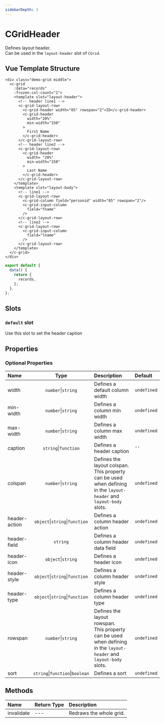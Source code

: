 ```yaml
---
sidebarDepth: 3
---
```


# CGridHeader

Defines layout header.  
Can be used in the `layout-header` slot of `CGrid`.

## Vue Template Structure

<code-preview>

```vue
<div class="demo-grid middle">
  <c-grid
    :data="records"
    :frozen-col-count="1">
    <template slot="layout-header">
      <!-- header line1 -->
      <c-grid-layout-row>
        <c-grid-header width="85" rowspan="2">ID</c-grid-header>
        <c-grid-header
          width="20%"
          min-width="150"
        >
          First Name
        </c-grid-header>
      </c-grid-layout-row>
      <!-- header line2 -->
      <c-grid-layout-row>
        <c-grid-header
          width= "20%"
          min-width="150"
        >
          Last Name
        </c-grid-header>
      </c-grid-layout-row>
    </template>
    <template slot="layout-body">
      <!-- line1 -->
      <c-grid-layout-row>
        <c-grid-column field="personid" width="85" rowspan="2"/>
        <c-grid-input-column
          field="fname"
        />
      </c-grid-layout-row>
      <!-- line2 -->
      <c-grid-layout-row>
        <c-grid-input-column
          field="lname"
        />
      </c-grid-layout-row>
    </template>
  </c-grid>
</div>
```

```js
export default {
  data() {
    return {
      records,
    };
  },
};
```

</code-preview>

## Slots

<!-- SLOT_DEFAULT_START -->

### `default` slot

Use this slot to set the header caption

<!-- SLOT_DEFAULT_END -->

## Properties

<!-- PROPS_TABLE_START -->

### Optional Properties

| Name          |                  Type                   | Description                                                                                                            | Default     |
| :------------ | :-------------------------------------: | :--------------------------------------------------------------------------------------------------------------------- | :---------- |
| width         |         `number`&#124;`string`          | Defines a default column width                                                                                         | `undefined` |
| min-width     |         `number`&#124;`string`          | Defines a column min width                                                                                             | `undefined` |
| max-width     |         `number`&#124;`string`          | Defines a column max width                                                                                             | `undefined` |
| caption       |        `string`&#124;`function`         | Defines a header caption                                                                                               | `''`        |
| colspan       |         `number`&#124;`string`          | Defines the layout colspan.<br>This property can be used when defining in the `layout-header` and `layout-body` slots. | `undefined` |
| header-action | `object`&#124;`string`&#124;`function`  | Defines a column header action                                                                                         | `undefined` |
| header-field  |                `string`                 | Defines a column header data field                                                                                     | `undefined` |
| header-icon   |         `object`&#124;`string`          | Defines a header icon                                                                                                  | `undefined` |
| header-style  | `object`&#124;`string`&#124;`function`  | Defines a column header style                                                                                          | `undefined` |
| header-type   | `object`&#124;`string`&#124;`function`  | Defines a column header type                                                                                           | `undefined` |
| rowspan       |         `number`&#124;`string`          | Defines the layout rowspan.<br>This property can be used when defining in the `layout-header` and `layout-body` slots. | `undefined` |
| sort          | `string`&#124;`function`&#124;`boolean` | Defines a sort                                                                                                         | `undefined` |

<!-- PROPS_TABLE_END -->

## Methods

<!-- METHODS_TABLE_START -->

| Name       | Return Type | Description             |
| :--------- | :---------- | :---------------------- |
| invalidate | ---         | Redraws the whole grid. |

<!-- METHODS_TABLE_END -->
